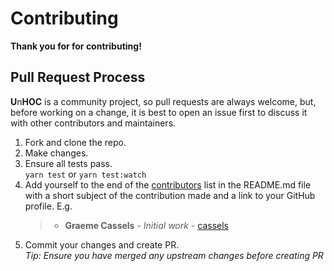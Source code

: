 # Contributing

**Thank you for for contributing!**

## Pull Request Process

**U**n**HOC** is a community project, so pull requests are always welcome, but, before working on a change, it is best to open an issue first to discuss it with other contributors and maintainers.

1. Fork and clone the repo.
2. Make changes.
3. Ensure all tests pass.  
   `yarn test` or `yarn test:watch`
4. Add yourself to the end of the [contributors](README.md#Contributors) list in the README.md file with a short subject of the contribution made and a link to your GitHub profile. E.g.
   > - **Graeme Cassels** - _Initial work_ - [cassels](https://github.com/cassels)
5. Commit your changes and create PR.  
   _Tip: Ensure you have merged any upstream changes before creating PR_
